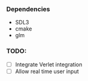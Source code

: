 ### Dependencies
- SDL3
- cmake
- glm

### TODO:
- [ ] Integrate Verlet integration
- [ ] Allow real time user input
